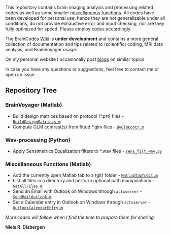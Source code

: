 This repository contains brain imaging analysis and processing related codes as well as some smaller [miscellaneous functions](/MiscFunctions). All codes have been developed for personal use, hence they are not generalizable under all conditions, do not provide exhaustive error and input checking, nor are they fully optimized for speed. Please employ codes accordingly.

The BrainCodes [Wiki](https://github.com/nielsdisbergen/BrainCodes/wiki "BrainCodes Wiki") is **under development** and contains a more general collection of documentation and tips related to (scientific) coding, MRI data analysis, and BrainVoyager usage.

On my personal website I occasionally post [blogs](https://www.nielsdisbergen.net/content/blog_main.html "www.nielsdisbergen.net - Blogs") on similar topics.

In case you have any questions or suggestions, feel free to contact me or open an issue.

## Repository Tree ##

### BrainVoyager (Matlab) ###
- Build design matrices based on protocol (\*.prt) files - [```BuildDesignMatrices.m```](/BuildDesignMatrices)
- Compute GLM contrast(s) from fitted \*.glm files - [```BvGlmContr.m```](/GLMcontrasts)

### Wav-processing (Python) ###
- Apply Sensimetrics Equalization filters to \*.wav files - [```sens_filt_wav.py```](/SensimetricsWavFilter)

### Miscellaneous Functions (Matlab) ###
- Add the currently open Matlab tab to a (git) folder - [```MatlabTabToGit.m```](/MiscFunctions/MatlabTabToGit.m)
- List all files in a directory and perform optional path manipulations - [```GetAllFiles.m```](/MiscFunctions/GetAllFiles.m)
- Send an Email with Outlook on Windows through ```actxserver```  - [```SendMailOutlook.m```](/MiscFunctions/SendMailOutlook.m)
- Set a Calendar entry in Outlook on Windows through ```actxserver```  - [```OutlookCalendarEntry.m```](/MiscFunctions/OutlookCalendarEntry.m)

_More codes will follow when I find the time to prepare them for sharing_

**Niels R. Disbergen**
